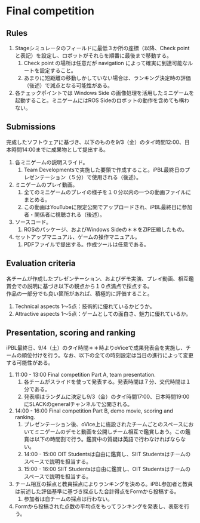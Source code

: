# Final competition

## Rules

1. Stageシミュレータのフィールドに最低３か所の座標（以降、Check point と表記）を設定し、ロボットがそれらを順番に最後まで移動する。
   1. Check point の場所は任意だが navigation によって確実に到達可能なルートを設定すること。
   2. あまりに短距離の移動しかしていない場合は、ランキング決定時の評価（後述）で減点となる可能性がある。
2. 各チェックポイントでは Windows Side の画像処理を活用したミニゲームを起動すること。ミニゲームにはROS Sideのロボットの動作を含めても構わない。

## Submissions

完成したソフトウェアに基づき、以下のものを9/3（金）のタイ時間12:00、日本時間14:00までに成果物として提出する。

1. 各ミニゲームの説明スライド。
   1. Team Developmentsで実施した要領で作成すること。iPBL最終日のプレゼンテーション（５分）で使用される（後述）。
2. ミニゲームのプレイ動画。
   1. 全てのミニゲームのプレイの様子を１０分以内の一つの動画ファイルにまとめる。
   2. この動画はYouTubeに限定公開でアップロードされ、iPBL最終日に参加者・関係者に視聴される（後述）。
3. ソースコード。
   1. ROSのパッケージ、およびWindows Sideの＊＊をZIP圧縮したもの。
4. セットアップマニュアル、ゲームの操作マニュアル。
   1. PDFファイルで提出する。作成ツールは任意である。

## Evaluation criteria

各チームが作成したプレゼンテーション、およびデモ実演、プレイ動画、相互鑑賞会での説明に基づき以下の観点から１０点満点で採点する。  
作品の一部分でも良い箇所があれば、積極的に評価すること。

1. Technical aspects 1～5点：技術的に優れているかどうか。
2. Attractive aspects 1～5点：ゲームとしての面白さ、魅力に優れているか。

## Presentation, scoring and ranking

iPBL最終日、9/4（土）のタイ時間＊＊時よりoViceで成果発表会を実施し、チームの順位付けを行う。なお、以下の全ての時刻設定は当日の進行によって変更する可能性がある。

1. 11:00 - 13:00 Final competition Part A, team presentation.
   1. 各チームがスライドを使って発表する。発表時間は７分、交代時間は１分である。
   2. 発表順はランダムに決定し9/3（金）のタイ時間17:00、日本時間19:00にSLACKのgeneralチャンネルで公開される。
2. 14:00 - 16:00 Final competition Part B, demo movie, scoring and ranking.
   1. プレゼンテーション後、oVice上に施設されたチームごとのスペースにおいてミニゲームのデモと動画を公開しチーム相互で鑑賞しあう。この鑑賞は以下の時間割で行う。鑑賞中の質疑は英語で行わなければならない。
   2. 14:00 - 15:00 OIT Studentsは自由に鑑賞し、SIIT Studentsはチームのスペースで説明を担当する。
   3. 15:00 - 16:00 SIIT Studentsは自由に鑑賞し、OIT Studentsはチームのスペースで説明を担当する。
3. チーム相互の採点と教員採点によりランキングを決める。iPBL参加者と教員は前述した評価基準に基づき採点した合計得点をFormから投稿する。
   1. 参加者は自チームの採点は行わない。
4. Formから投稿された点数の平均点をもってランキングを発表し、表彰を行う。
